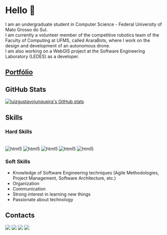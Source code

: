 # Hello 👋

I am an undergraduate student in Computer Science - Federal University of Mato Grosso do Sul.
<br>
I am currently a volunteer member of the competitive robotics team of the Faculty of Computing at UFMS, called AraraBots, where I work on the design and development of an autonomous drone.
<br>
I am also working on a WebGIS project at the Software Engineering Laboratory (LEDES) as a developer.
<br>

## [Portfólio](https://portfolio-luizgustavojunqueiras-projects.vercel.app)

## GitHub Stats

[![luizgustavojunqueira's GitHub stats](https://github-readme-stats.vercel.app/api?username=luizgustavojunqueira&show_icons=true&theme=holi)](https://github.com/anuraghazra/github-readme-stat)

## Skills

### Hard Skills
<div style="display: inline_block"><br/>
  <img align="center" alt="html5" src="https://img.shields.io/badge/Python-3776AB?style=for-the-badge&logo=python&logoColor=white"/>
  <img align="center" alt="html5" src="https://img.shields.io/badge/-C%2B%2B-C%2B%2B?style=for-the-badge&logo=c%2B%2B&logoColor=white&logoSize=auto&labelColor=blue&color=blue">
  <img align="center" alt="html5" src="https://img.shields.io/badge/JavaScript-F7DF1E?style=for-the-badge&logo=javascript&logoColor=black"/>
  <img align="center" alt="html5" src="https://img.shields.io/badge/Node.js-43853D?style=for-the-badge&logo=node.js&logoColor=white"/>
  <img align="center" alt="html5" src="https://img.shields.io/badge/React-20232A?style=for-the-badge&logo=react&logoColor=61DAFB"/>
</div>

### Soft Skills

- Knowledge of Software Engineering techniques (Agile Methodologies, Project Management, Software Architecture, etc.)
- Organization
- Communication
- Strong interest in learning new things
- Passionate about technology

## Contacts
<a href = "mailto:luizgustavossj@gmail.com"><img src="https://img.shields.io/badge/-Gmail-%23333?style=for-the-badge&logo=gmail&logoColor=white"         target="_blank"></a>
<a href = "mailto:luiz.junqueira@ufms.com"><img src="https://img.shields.io/badge/-Academic Gmail-%23333?style=for-the-badge&logo=gmail&logoColor=white"         target="_blank"></a>
<a href="https://www.linkedin.com/in/luiz-gustavo-sabadim-spolon-junqueira-769333208/" target="_blank"><img src="https://img.shields.io/badge/-LinkedIn-%23E4405F?style=for-the-badge&color=blue&logo=linkedin&logoColor=white" target="_blank"></a>
<a href="https://www.instagram.com/luiz.gustavoo1/" target="_blank"><img src="https://img.shields.io/badge/-Instagram-%23E4405F?style=for-the-badge&logo=instagram&logoColor=white" target="_blank"></a>

